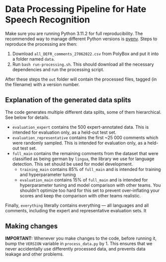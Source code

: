 # Data Processing Pipeline for Hate Speech Recognition

Make sure you are running Python 3.11.2 for full reproducibility. The recommended way to manage different Python versions is [pyenv](https://github.com/pyenv/pyenv). Steps to reproduce the processing are then:

1. Download `all_DEFR_comments_27062022.csv` from PolyBox and put it into a folder named `data`.
2. Run `bash run-processing.sh`. This should download all the necessary dependencies and run the processing script.

After these steps the `out` folder will contain the processed files, tagged (in the filename) with a version number.

## Explanation of the generated data splits

The code generates multiple different data splits, some of them hierarchical. See below for details.

- `evaluation_expert` contains the 500 expert-annotated data. This is intended for evaluation only, as a held-out test set.
- `evaluation_representative` contains the first ~25 000 comments which were randomly sampled. This is intended for evaluation only, as a held-out test set.
- `full_main` contains the remaining comments from the dataset that were classified as being german by `lingua`, the library we use for language detection. This set should be used for model development.
  - `training_main` contains 85% of `full_main` and is intended for training and hyperparameter tuning
  - `evaluation_main` contains 15% of `full_main` and is intended for hyperparameter tuning and model comparison with other teams. You shouldn't optimize too hard for this set to prevent over-inflating your scores and keep the comparison with other teams realistic.

Finally, `everything` literally contains everything — all languages and all comments, including the expert and representative evaluation sets. It

## Making changes

**IMPORTANT:** Whenever you make changes to the code, before running it, bump the `VERSION` variable in `process_data.py` by 1. This ensures that we never accidentally use differently processed data, and prevents data leakage and other problems.

